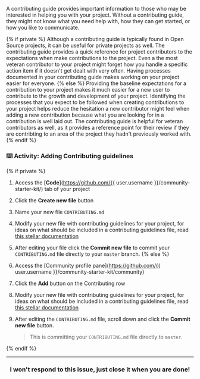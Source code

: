 A contributing guide provides important information to those who may be interested in helping you with your project. Without a contributing guide, they might not know what you need help with, how they can get started, or how you like to communicate.

{% if private %}
Although a contributing guide is typically found in Open Source projects, it can be useful for private projects as well. The contributing guide provides a quick reference for project contributors to the expectations when make contributions to the project. Even a the most veteran contributor to your project might forget how you handle a specific action item if it doesn't get dealt with very often. Having processes documented in your contributing guide makes working on your project easier for everyone.
{% else %}
Providing the baseline expectations for a contribution to your project makes it much easier for a new user to contribute to the growth and development of your project. Identifying the processes that you expect to be followed when creating contributions to your project helps reduce the hesitation a new contributor might feel when adding a new contribution because what you are looking for in a contribution is well laid out. The contributing guide is helpful for veteran contributors as well, as it provides a reference point for their review if they are contribting to an area of the project they hadn't previously worked with.
{% endif %}

### :keyboard: Activity: Adding Contributing guidelines

{% if private %}
1. Access the [**Code**](https://github.com/{{ user.username }}/community-starter-kit/) tab of your project
1. Click the **Create new file** button
1. Name your new file `CONTRIBUTING.md`
1. Modify your new file with contributing guidelines for your project, for ideas on what should be included in a contributing guidelines file, read [this stellar documentation](https://help.github.com/articles/setting-guidelines-for-repository-contributors/)
1. After editing your file click the **Commit new file** to commit your `CONTRIBUTING.md` file directly to your `master` branch.
{% else %}
1. Access the [Community profile pane](https://github.com/{{ user.username }}/community-starter-kit/community)
1. Click the **Add** button on the Contributing row
1. Modify your new file with contributing guidelines for your project, for ideas on what should be included in a contributing guidelines file, read [this stellar documentation](https://help.github.com/articles/setting-guidelines-for-repository-contributors/)
1. After editing the `CONTRIBUTING.md` file, scroll down and click the **Commit new file** button.

    > This is committing your `CONTRIBUTING.md` file directly to `master`.

{% endif %}

<hr>
<h3 align="center">I won't respond to this issue, just close it when you are done!</h3>
